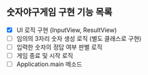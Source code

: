 ## 숫자야구게임 구현 기능 목록
- [x] UI 로직 구현 (InputView, ResultView)
- [ ] 임의의 3자리 숫자 생성 로직 (별도 클래스로 구현)
- [ ] 입력한 숫자의 정답 여부 판별 로직
- [ ] 게임 종료 및 시작 로직
- [ ] Application.main 메소드